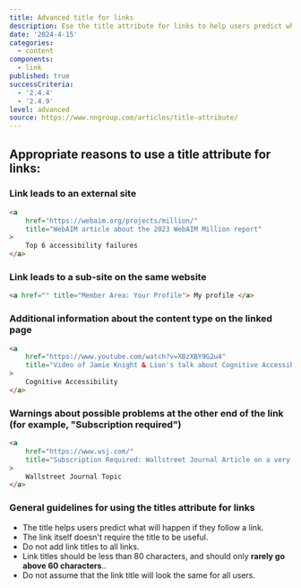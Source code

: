 ```yaml
---
title: Advanced title for links
description: Ese the title attribute for links to help users predict where they are going.
date: '2024-4-15'
categories:
  - content
components:
  - link
published: true
successCriteria:
  - '2.4.4'
  - '2.4.9'
level: advanced
source: https://www.nngroup.com/articles/title-attribute/
---
```


## Appropriate reasons to use a title attribute for links:

### Link leads to an external site

```html
<a
	href="https://webaim.org/projects/million/"
	title="WebAIM article about the 2023 WebAIM Million report"
>
	Top 6 accessibility failures
</a>
```

### Link leads to a sub-site on the same website

```html
<a href="" title="Member Area: Your Profile"> My profile </a>
```

### Additional information about the content type on the linked page

```html
<a
	href="https://www.youtube.com/watch?v=XBzXBY9G2u4"
	title="Video of Jamie Knight & Lion's talk about Cognitive Accessibility at the Accessibility London Meetup 2018"
>
	Cognitive Accessibility
</a>
```

### Warnings about possible problems at the other end of the link (for example, "Subscription required")

```html
<a
	href="https://www.wsj.com/"
	title="Subscription Required: Wallstreet Journal Article on a very Wallstreet Journal Topic"
>
	Wallstreet Journal Topic
</a>
```

### General guidelines for using the titles attribute for links

- The title helps users predict what will happen if they follow a link.
- The link itself doesn't require the title to be useful.
- Do not add link titles to all links.
- Link titles should be less than 80 characters, and should only **rarely go above 60 characters**..
- Do not assume that the link title will look the same for all users.
